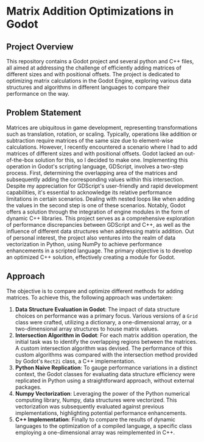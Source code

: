 # Matrix Addition Optimizations in Godot

## Project Overview

This repository contains a Godot project and several python and C++ files, all aimed at addressing the challenge of efficiently adding matrices of different sizes and with positional offsets. The project is dedicated to optimizing matrix calculations in the Godot Engine, exploring various data structures and algorithms in different languages to compare their performance on the way.

## Problem Statement

Matrices are ubiquitous in game development, representing transformations such as translation, rotation, or scaling. Typically, operations like addition or subtraction require matrices of the same size due to element-wise calculations. However, I recently encountered a scenario where I had to add matrices of different sizes and with positional offsets. Godot lacked an out-of-the-box solution for this, so I decided to make one. 
Implementing this operation in Godot's scripting language, GDScript, involves a two-step process. First, determining the overlapping area of the matrices and subsequently adding the corresponding values within this intersection. Despite my appreciation for GDScript's user-friendly and rapid development capabilities, it's essential to acknowledge its relative performance limitations in certain scenarios. Dealing with nested loops like when adding the values in the second step is one of these scenarios. Notably, Godot offers a solution through the integration of engine modules in the form of dynamic C++ libraries. 
This project serves as a comprehensive exploration of performance discrepancies between GDScript and C++, as well as the influence of different data structures when addressing matrix addition. Out of personal interest, the project also ventures into the realm of data vectorization in Python, using NumPy to achieve performance enhancements in a scripted language. The primary objective is to develop an optimized C++ solution, effectively creating a module for Godot.

## Approach

The objective is to compare and optimize different methods for adding matrices. To achieve this, the following approach was undertaken:

1. **Data Structure Evaluation in Godot**: The impact of data structure choices on performance was a primary focus. Various versions of a `Grid` class were crafted, utilizing a dictionary, a one-dimensional array, or a two-dimensional array structures to house matrix values.
2. **Intersection Algorithm in Godot**: For each matrix addition operation, the initial task was to identify the overlapping regions between the matrices. A custom intersection algorithm was devised. The performance of this custom algorithms was compared with the intersection method provided by Godot's `Rect2i` class, a C++ implementation.
3. **Python Naive Replication**: To gauge performance variations in a distinct context, the Godot classes for evaluating data structure efficiency were replicated in Python using a straightforward approach, without external packages.
4. **Numpy Vectorization**: Leveraging the power of the Python numerical computing library, Numpy, data structures were vectorized. This vectorization was subsequently evaluated against previous implementations, highlighting potential performance enhancements.
5. **C++ Implementation**: Finally to compare the results of dynamic languages to the optimization of a compiled language, a specific class employing a one-dimensional array was reimplemented in C++.
